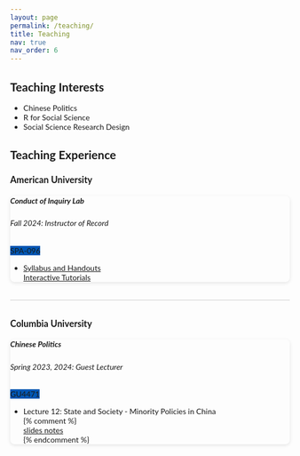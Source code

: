 ```yaml
---
layout: page
permalink: /teaching/
title: Teaching
nav: true
nav_order: 6
---
```


<!-- Include Lato font -->
<link rel="stylesheet" href="https://fonts.googleapis.com/css2?family=Lato&display=swap">

<style>
  body {
    font-family: 'Lato', sans-serif;
  }
  h2, h3 {
    border-bottom: none;
    padding-bottom: 0;
  }
  hr {
    border: 0;
    height: 1px;
    background: #ccc;
    margin: 2rem 0;
  }
  .card {
    box-shadow: 0 2px 6px rgba(0,0,0,0.1);
    border-radius: 8px;
    margin-bottom: 2rem; /* Extra space to separate cards */
  }
  .badge {
    background-color: #0056b3;
  }
  /* Remove default borders on list items */
  .list-group-item {
    border: none !important;
  }
</style>

<h2>Teaching Interests</h2>
<ul>
  <li>Chinese Politics</li>
  <li>R for Social Science</li>
  <li>Social Science Research Design</li>
</ul>

<h2>Teaching Experience</h2>

<article>
  <h3 id="american-university">American University</h3>
  <div class="card mt-3">
    <div class="p-3">
      <div class="row">
        <div class="col-sm-10">
          <h5 class="card-title"><strong>Conduct of Inquiry Lab</strong></h5>
          <h6 class="card-subtitle font-italic">Fall 2024: Instructor of Record</h6>
        </div>
        <div class="col-sm-2 text-sm-right">
          <span class="badge badge-primary">SPA-096</span>
        </div>
      </div>
      <ul class="card-text font-weight-light list-group list-group-flush">
        <li class="list-group-item">
          <div class="row">
            <div class="col-sm-9"></div>
            <div class="col-sm-3 text-nowrap">
              <div>
              <a href="https://www.wali-reheman.com/blog/2024/Teaching_Conduct_I_Lab/" target="_blank" rel="noopener noreferrer"> Syllabus and Handouts </a>
              </div>
              <div>
              <a href="https://github.com/wali-reheman/Conduct-of-Inquiry-I-Lab---SPA-612" target="_blank" rel="noopener noreferrer"> Interactive Tutorials </a>
              </div>            
            </div>
          </div>
        </li>
      </ul>
    </div>
  </div>
</article>

<hr />

<article>
  <h3 id="columbia-university">Columbia University</h3>
  <div class="card mt-3">
    <div class="p-3">
      <div class="row">
        <div class="col-sm-10">
          <h5 class="card-title"><strong>Chinese Politics</strong></h5>
          <h6 class="card-subtitle font-italic">Spring 2023, 2024: Guest Lecturer</h6>
        </div>
        <div class="col-sm-2 text-sm-right">
          <span class="badge badge-primary">GU4471</span>
        </div>
      </div>
      <ul class="card-text font-weight-light list-group list-group-flush">
        <li class="list-group-item">
          <div class="row">
            <div class="col-sm-9">
              Lecture 12: State and Society - Minority Policies in China
            </div>
  {% comment %}
            <div class="col-sm-3">
              <a href="https://link-to-slides" 
                 target="_blank" 
                 rel="noopener noreferrer">
                 slides
              </a>
              <a href="https://link-to-notes" 
                 target="_blank" 
                 rel="noopener noreferrer">
                 notes
              </a>
            </div>
    {% endcomment %}
          </div>
        </li>
      </ul>
    </div>
  </div>
</article>
